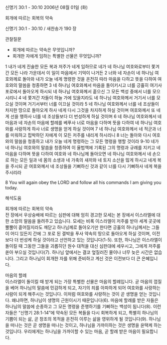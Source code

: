 신명기 30:1 - 30:10 
2006년 08월 01일 (화)

회개에 따르는 회복의 약속



신명기 30:1 - 30:10 / 새찬송가 190 장


관찰질문
- 회개에 따르는 약속은 무엇입니까? 
- 회개한 자에게 임하는 특별한 선물은 무엇입니까? 

1 내가 네게 진술한 모든 복과 저주가 네게 임하므로 네가 네 하나님 여호와로부터 쫓겨간 모든 나라 가운데서 이 일이 마음에서 기억이 나거든 2 너와 네 자손이 네 하나님 여호와께로 돌아와 내가 오늘 네게 명령한 것을 온전히 따라 마음을 다하고 뜻을 다하여 여호와의 말씀을 청종하면 3 네 하나님 여호와께서 마음을 돌이키시고 너를 긍휼히 여기사 포로에서 돌아오게 하시되 네 하나님 여호와께서 흩으신 그 모든 백성 중에서 너를 모으시리니 4 네 쫓겨간 자들이 하늘 가에 있을지라도 네 하나님 여호와께서 거기서 너를 모으실 것이며 거기서부터 너를 이끄실 것이라 5 네 하나님 여호와께서 너를 네 조상들이 차지한 땅으로 돌아오게 하사 네게 다시 그것을 차지하게 하실 것이며 여호와께서 또 네게 선을 행하사 너를 네 조상들보다 더 번성하게 하실 것이며 6 네 하나님 여호와께서 네 마음과 네 자손의 마음에 할례를 베푸사 너로 마음을 다하며 뜻을 다하여 네 하나님 여호와를 사랑하게 하사 너로 생명을 얻게 하실 것이며 7 네 하나님 여호와께서 네 적군과 너를 미워하고 핍박하던 자에게 이 모든 저주를 내리게 하시리니 8 너는 돌아와 다시 여호와의 말씀을 청종하고 내가 오늘 네게 명령하는 그 모든 명령을 행할 것이라 9-10 네가 네 하나님 여호와의 말씀을 청종하여 이 율법책에 기록된 그의 명령과 규례를 지키고 네 마음을 다하며 뜻을 다하여 여호와 네 하나님께 돌아오면 네 하나님 여호와께서 네 손으로 하는 모든 일과 네 몸의 소생과 네 가축의 새끼와 네 토지 소산을 많게 하시고 네게 복을 주시되 곧 여호와께서 네 조상들을 기뻐하신 것과 같이 너를 다시 기뻐하사 네게 복을 주시리라 

8  You will again obey the LORD and follow all his commands I am giving you today.

해석도움





회개에 따르는 회복의 약속  
전 장에서 우상숭배에 따르는 심판에 대해 엄히 경고한 모세는 본 장에서 이스라엘에 대한 소망의 말씀을 들려주고 있습니다. 모세는 비록 이스라엘이 저주를 받아 세계 곳곳에 뿔뿔이 흩어질지라도 깨닫고 하나님께로 돌아오기만 한다면 긍휼의 하나님께서는 그들이 어디 있든지 간에 그 포로 된 결박을 푸사 약속의 땅으로 돌아오게 하실 것이며, 이전보다 더 번성케 하실 것이라고 선언하고 있는 것입니다(1-5). 또한, 하나님은 이스라엘이 돌이킬 때 그동안 그들을 괴롭히던 원수 대적을 대신 심판대에 세우시고, 그에게 저주를 쏟아 부으실 것입니다(7). 하나님 앞에서는 결코 엎질러진 물이나 너무 늦은 시간은 없습니다. 그리고 하나님이 회개한 자를 위해 준비하고 계신 것은 이전보다 더 큰 은혜입니다.

마음의 할례  
이스라엘이 돌이킬 때 받게 되는 가장 특별한 선물은 마음의 할례입니다. 곧 마음의 껍질을 베어 하나님의 말씀에 민감하게 되고, 자기의 죄를 아파하게 되어 여호와를 사랑하는 사람이 되게 해주시는 것입니다. 이처럼 여호와를 사랑하는 것이 곧 생명을 얻는 것입니다. 왜냐하면, 하나님이 생명의 근원이시기 때문입니다(6). 마음에 할례를 받은 자들은 하나님의 말씀에 순종하고 그 모든 명령을 준행하기를 기뻐하는 백성이 됩니다(8). 이런 자들은 “신명기 28:1-14”에 약속된 모든 복들을 다시 회복하게 되고, 특별히 하나님의 기쁨이 되는 삶, 곧 창조의 목적을 온전히 이루는 삶을 영위하게 될 것입니다(9). 하나님을 떠나는 것은 곧 생명을 떠나는 것이고, 하나님을 가까이하는 것은 생명을 윤택케 하는 것입니다. 우리에게는 하나님을 가까이할 수 있는 마음, 곧 할례 받은 마음이 필요합니다.